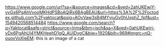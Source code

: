 https://www.google.com/url?sa=i&source=images&cd=&ved=2ahUKEwiY-vvGx6PgAhVvooMKHdPSBoAQjRx6BAgBEAU&url=https%3A%2F%2Foctodex.github.com%2Fyaktocat&psig=AOvVaw3sB4MYyjuGv0hUxphZ_fpf&ust=1549420568514484
https://www.google.com/search?q=Yaktocat&safe=strict&source=lnms&tbm=isch&sa=X&ved=0ahUKEwjrj-vDx6PgAhUl4YMKHeehD1gQ_AUIDygC&biw=1920&bih=969#imgrc=nQ-ouovVoXIeEM:
this is an image of a cat
